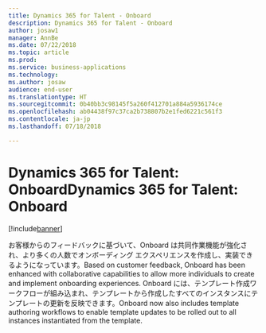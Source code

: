 ```yaml
---
title: Dynamics 365 for Talent - Onboard
description: Dynamics 365 for Talent - Onboard
author: josaw1
manager: AnnBe
ms.date: 07/22/2018
ms.topic: article
ms.prod: 
ms.service: business-applications
ms.technology: 
ms.author: josaw
audience: end-user
ms.translationtype: HT
ms.sourcegitcommit: 0b40bb3c98145f5a260f412701a884a5936174ce
ms.openlocfilehash: ab04438f97c37ca2b738807b2e1fed6221c561f3
ms.contentlocale: ja-jp
ms.lasthandoff: 07/18/2018

---
```


#  <a name="dynamics-365-for-talent-onboard"></a><span data-ttu-id="019f4-103">Dynamics 365 for Talent: Onboard</span><span class="sxs-lookup"><span data-stu-id="019f4-103">Dynamics 365 for Talent: Onboard</span></span>

[!include[banner](../../../includes/banner.md)]

<span data-ttu-id="019f4-104">お客様からのフィードバックに基づいて、Onboard は共同作業機能が強化され、より多くの人数でオンボーディング エクスペリエンスを作成し、実装できるようになっています。</span><span class="sxs-lookup"><span data-stu-id="019f4-104">Based on customer feedback, Onboard has been enhanced with collaborative capabilities to allow more individuals to create and implement onboarding experiences.</span></span> <span data-ttu-id="019f4-105">Onboard には、テンプレート作成ワークフローが組み込まれ、テンプレートから作成したすべてのインスタンスにテンプレートの更新を反映できます。</span><span class="sxs-lookup"><span data-stu-id="019f4-105">Onboard now also includes template authoring workflows to enable template updates to be rolled out to all instances instantiated from the template.</span></span>

